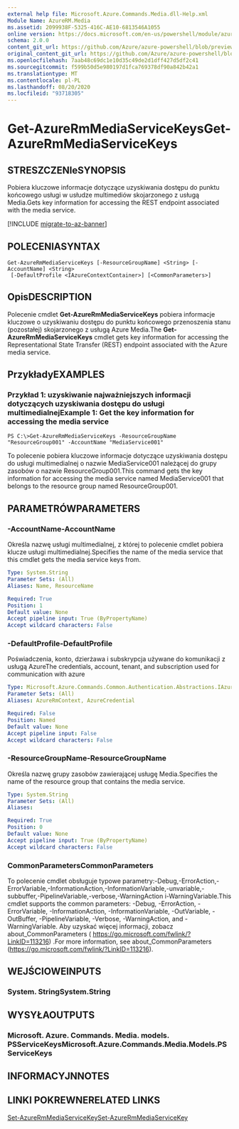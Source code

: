 ```yaml
---
external help file: Microsoft.Azure.Commands.Media.dll-Help.xml
Module Name: AzureRM.Media
ms.assetid: 2099938F-5325-416C-AE10-6813546A1055
online version: https://docs.microsoft.com/en-us/powershell/module/azurerm.media/get-azurermmediaservicekeys
schema: 2.0.0
content_git_url: https://github.com/Azure/azure-powershell/blob/preview/src/ResourceManager/Media/Commands.Media/help/Get-AzureRmMediaServiceKeys.md
original_content_git_url: https://github.com/Azure/azure-powershell/blob/preview/src/ResourceManager/Media/Commands.Media/help/Get-AzureRmMediaServiceKeys.md
ms.openlocfilehash: 7aab48c69dc1e10d35c49de2d1dff427d5df2c41
ms.sourcegitcommit: f599b50d5e980197d1fca769378df90a842b42a1
ms.translationtype: MT
ms.contentlocale: pl-PL
ms.lasthandoff: 08/20/2020
ms.locfileid: "93718305"
---
```

# <span data-ttu-id="0d4a3-101">Get-AzureRmMediaServiceKeys</span><span class="sxs-lookup"><span data-stu-id="0d4a3-101">Get-AzureRmMediaServiceKeys</span></span>

## <span data-ttu-id="0d4a3-102">STRESZCZENIe</span><span class="sxs-lookup"><span data-stu-id="0d4a3-102">SYNOPSIS</span></span>
<span data-ttu-id="0d4a3-103">Pobiera kluczowe informacje dotyczące uzyskiwania dostępu do punktu końcowego usługi w usłudze multimediów skojarzonego z usługą Media.</span><span class="sxs-lookup"><span data-stu-id="0d4a3-103">Gets key information for accessing the REST endpoint associated with the media service.</span></span>

[!INCLUDE [migrate-to-az-banner](../../includes/migrate-to-az-banner.md)]

## <span data-ttu-id="0d4a3-104">POLECENIA</span><span class="sxs-lookup"><span data-stu-id="0d4a3-104">SYNTAX</span></span>

```
Get-AzureRmMediaServiceKeys [-ResourceGroupName] <String> [-AccountName] <String>
 [-DefaultProfile <IAzureContextContainer>] [<CommonParameters>]
```

## <span data-ttu-id="0d4a3-105">Opis</span><span class="sxs-lookup"><span data-stu-id="0d4a3-105">DESCRIPTION</span></span>
<span data-ttu-id="0d4a3-106">Polecenie cmdlet **Get-AzureRmMediaServiceKeys** pobiera informacje kluczowe o uzyskiwaniu dostępu do punktu końcowego przenoszenia stanu (pozostałej) skojarzonego z usługą Azure Media.</span><span class="sxs-lookup"><span data-stu-id="0d4a3-106">The **Get-AzureRmMediaServiceKeys** cmdlet gets key information for accessing the Representational State Transfer (REST) endpoint associated with the Azure media service.</span></span>

## <span data-ttu-id="0d4a3-107">Przykłady</span><span class="sxs-lookup"><span data-stu-id="0d4a3-107">EXAMPLES</span></span>

### <span data-ttu-id="0d4a3-108">Przykład 1: uzyskiwanie najważniejszych informacji dotyczących uzyskiwania dostępu do usługi multimedialnej</span><span class="sxs-lookup"><span data-stu-id="0d4a3-108">Example 1: Get the key information for accessing the media service</span></span>
```
PS C:\>Get-AzureRmMediaServiceKeys -ResourceGroupName "ResourceGroup001" -AccountName "MediaService001"
```

<span data-ttu-id="0d4a3-109">To polecenie pobiera kluczowe informacje dotyczące uzyskiwania dostępu do usługi multimedialnej o nazwie MediaService001 należącej do grupy zasobów o nazwie ResourceGroup001.</span><span class="sxs-lookup"><span data-stu-id="0d4a3-109">This command gets the key information for accessing the media service named MediaService001 that belongs to the resource group named ResourceGroup001.</span></span>

## <span data-ttu-id="0d4a3-110">PARAMETRÓW</span><span class="sxs-lookup"><span data-stu-id="0d4a3-110">PARAMETERS</span></span>

### <span data-ttu-id="0d4a3-111">-AccountName</span><span class="sxs-lookup"><span data-stu-id="0d4a3-111">-AccountName</span></span>
<span data-ttu-id="0d4a3-112">Określa nazwę usługi multimedialnej, z której to polecenie cmdlet pobiera klucze usługi multimedialnej.</span><span class="sxs-lookup"><span data-stu-id="0d4a3-112">Specifies the name of the media service that this cmdlet gets the media service keys from.</span></span>

```yaml
Type: System.String
Parameter Sets: (All)
Aliases: Name, ResourceName

Required: True
Position: 1
Default value: None
Accept pipeline input: True (ByPropertyName)
Accept wildcard characters: False
```

### <span data-ttu-id="0d4a3-113">-DefaultProfile</span><span class="sxs-lookup"><span data-stu-id="0d4a3-113">-DefaultProfile</span></span>
<span data-ttu-id="0d4a3-114">Poświadczenia, konto, dzierżawa i subskrypcja używane do komunikacji z usługą Azure</span><span class="sxs-lookup"><span data-stu-id="0d4a3-114">The credentials, account, tenant, and subscription used for communication with azure</span></span>

```yaml
Type: Microsoft.Azure.Commands.Common.Authentication.Abstractions.IAzureContextContainer
Parameter Sets: (All)
Aliases: AzureRmContext, AzureCredential

Required: False
Position: Named
Default value: None
Accept pipeline input: False
Accept wildcard characters: False
```

### <span data-ttu-id="0d4a3-115">-ResourceGroupName</span><span class="sxs-lookup"><span data-stu-id="0d4a3-115">-ResourceGroupName</span></span>
<span data-ttu-id="0d4a3-116">Określa nazwę grupy zasobów zawierającej usługę Media.</span><span class="sxs-lookup"><span data-stu-id="0d4a3-116">Specifies the name of the resource group that contains the media service.</span></span>

```yaml
Type: System.String
Parameter Sets: (All)
Aliases:

Required: True
Position: 0
Default value: None
Accept pipeline input: True (ByPropertyName)
Accept wildcard characters: False
```

### <span data-ttu-id="0d4a3-117">CommonParameters</span><span class="sxs-lookup"><span data-stu-id="0d4a3-117">CommonParameters</span></span>
<span data-ttu-id="0d4a3-118">To polecenie cmdlet obsługuje typowe parametry:-Debug,-ErrorAction,-ErrorVariable,-InformationAction,-InformationVariable,-unvariable,-subbuffer,-PipelineVariable,-verbose,-WarningAction i-WarningVariable.</span><span class="sxs-lookup"><span data-stu-id="0d4a3-118">This cmdlet supports the common parameters: -Debug, -ErrorAction, -ErrorVariable, -InformationAction, -InformationVariable, -OutVariable, -OutBuffer, -PipelineVariable, -Verbose, -WarningAction, and -WarningVariable.</span></span> <span data-ttu-id="0d4a3-119">Aby uzyskać więcej informacji, zobacz about_CommonParameters ( https://go.microsoft.com/fwlink/?LinkID=113216) .</span><span class="sxs-lookup"><span data-stu-id="0d4a3-119">For more information, see about_CommonParameters (https://go.microsoft.com/fwlink/?LinkID=113216).</span></span>

## <span data-ttu-id="0d4a3-120">WEJŚCIOWE</span><span class="sxs-lookup"><span data-stu-id="0d4a3-120">INPUTS</span></span>

### <span data-ttu-id="0d4a3-121">System. String</span><span class="sxs-lookup"><span data-stu-id="0d4a3-121">System.String</span></span>

## <span data-ttu-id="0d4a3-122">WYSYŁA</span><span class="sxs-lookup"><span data-stu-id="0d4a3-122">OUTPUTS</span></span>

### <span data-ttu-id="0d4a3-123">Microsoft. Azure. Commands. Media. models. PSServiceKeys</span><span class="sxs-lookup"><span data-stu-id="0d4a3-123">Microsoft.Azure.Commands.Media.Models.PSServiceKeys</span></span>

## <span data-ttu-id="0d4a3-124">INFORMACYJN</span><span class="sxs-lookup"><span data-stu-id="0d4a3-124">NOTES</span></span>

## <span data-ttu-id="0d4a3-125">LINKI POKREWNE</span><span class="sxs-lookup"><span data-stu-id="0d4a3-125">RELATED LINKS</span></span>

[<span data-ttu-id="0d4a3-126">Set-AzureRmMediaServiceKey</span><span class="sxs-lookup"><span data-stu-id="0d4a3-126">Set-AzureRmMediaServiceKey</span></span>](./Set-AzureRmMediaServiceKey.md)


